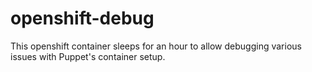 # openshift-debug

This openshift container sleeps for an hour to allow debugging various issues with Puppet's container setup.
